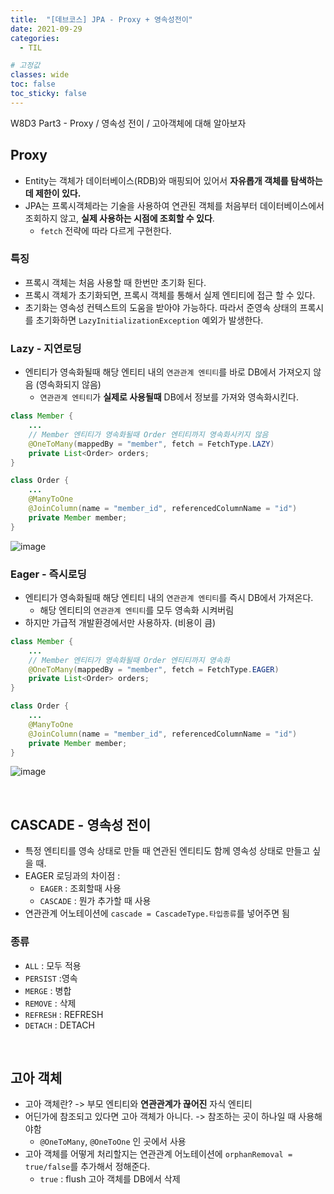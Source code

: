 ```yaml
---
title:  "[데브코스] JPA - Proxy + 영속성전이"
date: 2021-09-29
categories: 
  - TIL

# 고정값
classes: wide
toc: false
toc_sticky: false
---
```


W8D3 Part3 - Proxy / 영속성 전이 / 고아객체에 대해 알아보자


## Proxy

- Entity는 객체가 데이터베이스(RDB)와 매핑되어 있어서 **자유롭개 객체를 탐색하는데 제한이 있다.**
- JPA는 프록시객체라는 기술을 사용하여 연관된 객체를 처음부터 데이터베이스에서 조회하지 않고, **실제 사용하는 시점에 조회할 수 있다**.
	- `fetch` 전략에 따라 다르게 구현한다.

### 특징

- 프록시 객체는 처음 사용할 때 한번만 초기화 된다.
- 프록시 객체가 초기화되면, 프록시 객체를 통해서 실제 엔티티에 접근 할 수 있다.
- 초기화는 영속성 컨텍스트의 도움을 받아야 가능하다. 따라서 준영속 상태의 프록시를 초기화하면 `LazyInitializationException` 예외가 발생한다.

### Lazy - 지연로딩

- 엔티티가 영속화될때 해당 엔티티 내의 `연관관계 엔티티`를 바로 DB에서 가져오지 않음 (영속화되지 않음)
	- `연관관계 엔티티`가 **실제로 사용될때** DB에서 정보를 가져와 영속화시킨다.

```java
class Member {
	...
	// Member 엔티티가 영속화될때 Order 엔티티까지 영속화시키지 않음
	@OneToMany(mappedBy = "member", fetch = FetchType.LAZY)
	private List<Order> orders;
}

class Order {
	...
	@ManyToOne
	@JoinColumn(name = "member_id", referencedColumnName = "id")	
	private Member member;
}
```

![image](https://user-images.githubusercontent.com/71180414/135516568-f32656ca-7e1e-4f52-b4b4-6fb7e115cb16.png)


### Eager - 즉시로딩

- 엔티티가 영속화될때 해당 엔티티 내의 `연관관계 엔티티`를 즉시 DB에서 가져온다.
	- 해당 엔티티의 `연관관계 엔티티`를 모두 영속화 시켜버림
- 하지만 가급적 개발환경에서만 사용하자. (비용이 큼)

```java
class Member {
	...
	// Member 엔티티가 영속화될때 Order 엔티티까지 영속화
	@OneToMany(mappedBy = "member", fetch = FetchType.EAGER)
	private List<Order> orders;
}

class Order {
	...
	@ManyToOne
	@JoinColumn(name = "member_id", referencedColumnName = "id")	
	private Member member;
}
```

![image](https://user-images.githubusercontent.com/71180414/135516579-d3f7316c-25d0-4060-a7e7-9d2e7d78ea2b.png)

<br>

## CASCADE - 영속성 전이

- 특정 엔티티를 영속 상태로 만들 때 연관된 엔티티도 함께 영속성 상태로 만들고 싶을 때.
- EAGER 로딩과의 차이점 : 
	- `EAGER` : 조회할때 사용
	- `CASCADE` : 뭔가 추가할 때 사용 
- 연관관계 어노테이션에 `cascade = CascadeType.타입종류`를 넣어주면 됨

### 종류

- `ALL` : 모두 적용
- `PERSIST` :영속
- `MERGE` : 병합
- `REMOVE` : 삭제
- `REFRESH` : REFRESH
- `DETACH` : DETACH

<br>

## 고아 객체

- 고아 객체란? -> 부모 엔티티와 **연관관계가 끊어진** 자식 엔티티
- 어딘가에 참조되고 있다면 고아 객체가 아니다. -> 참조하는 곳이 하나일 때 사용해야함
	- `@OneToMany`, `@OneToOne` 인 곳에서 사용
- 고아 객체를 어떻게 처리할지는 연관관계 어노테이션에 `orphanRemoval = true/false`를 추가해서 정해준다.
	- `true` : flush 고아 객체를 DB에서 삭제

<br>
